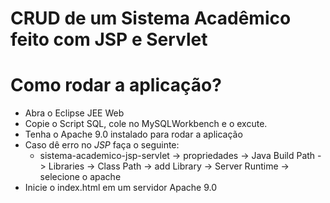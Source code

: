 # CRUD de um Sistema Acadêmico feito com JSP e Servlet
<h1>Como rodar a aplicação?</h1>

* Abra o Eclipse JEE Web
* Copie o Script SQL, cole no MySQLWorkbench e o excute.
* Tenha o Apache 9.0 instalado para rodar a aplicação
* Caso dê erro no *JSP* faça o seguinte:
  *  sistema-academico-jsp-servlet -> propriedades -> Java Build Path -> Libraries -> Class Path -> add Library -> Server Runtime -> selecione o apache
* Inicie o index.html em um servidor Apache 9.0
